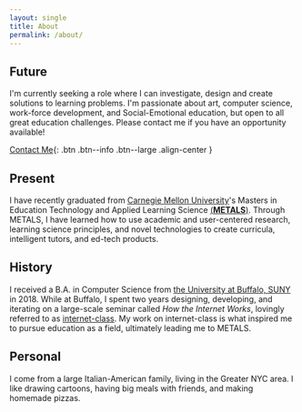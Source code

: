 ```yaml
---
layout: single
title: About
permalink: /about/
---
```

## Future
I'm currently seeking a role where I can investigate, design and create solutions to learning problems. I'm passionate about art, computer science, work-force development, and Social-Emotional education, but open to all great education challenges. Please contact me if you have an opportunity available! 

[Contact Me](mailto:gbunyea+jobs@cmu.edu){: .btn .btn--info .btn--large .align-center }

## Present
I have recently graduated from [Carnegie Mellon University](https://cmu.edu)'s Masters in Education Technology and Applied Learning Science [(**METALS**)](https://metals.hcii.cmu.edu). Through METALS, I have learned how to use academic and user-centered research, learning science principles, and novel technologies to create curricula, intelligent tutors, and ed-tech products.

## History
I received a B.A. in Computer Science from [the University at Buffalo, SUNY](https://buffalo.edu) in 2018. While at Buffalo, I spent two years designing, developing, and iterating on a large-scale seminar called _How the Internet Works_, lovingly referred to as [internet-class](https://internet-class.org). My work on internet-class is what inspired me to pursue education as a field, ultimately leading me to METALS.

## Personal
I come from a large Italian-American family, living in the Greater NYC area. I like drawing cartoons, having big meals with friends, and making homemade pizzas.
